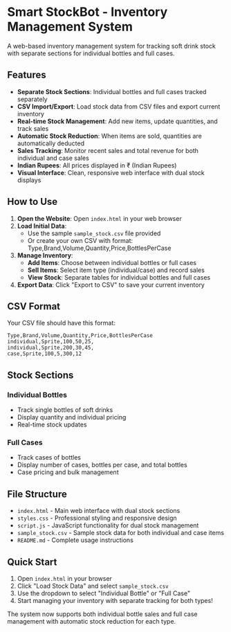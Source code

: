 # Smart StockBot - Inventory Management System

A web-based inventory management system for tracking soft drink stock with separate sections for individual bottles and full cases.

## Features

- **Separate Stock Sections**: Individual bottles and full cases tracked separately
- **CSV Import/Export**: Load stock data from CSV files and export current inventory
- **Real-time Stock Management**: Add new items, update quantities, and track sales
- **Automatic Stock Reduction**: When items are sold, quantities are automatically deducted
- **Sales Tracking**: Monitor recent sales and total revenue for both individual and case sales
- **Indian Rupees**: All prices displayed in ₹ (Indian Rupees)
- **Visual Interface**: Clean, responsive web interface with dual stock displays

## How to Use

1. **Open the Website**: Open `index.html` in your web browser
2. **Load Initial Data**: 
   - Use the sample `sample_stock.csv` file provided
   - Or create your own CSV with format: Type,Brand,Volume,Quantity,Price,BottlesPerCase
3. **Manage Inventory**:
   - **Add Items**: Choose between individual bottles or full cases
   - **Sell Items**: Select item type (individual/case) and record sales
   - **View Stock**: Separate tables for individual bottles and full cases
4. **Export Data**: Click "Export to CSV" to save your current inventory

## CSV Format

Your CSV file should have this format:
```
Type,Brand,Volume,Quantity,Price,BottlesPerCase
individual,Sprite,100,50,25,
individual,Sprite,200,30,45,
case,Sprite,100,5,300,12
```

## Stock Sections

### Individual Bottles
- Track single bottles of soft drinks
- Display quantity and individual pricing
- Real-time stock updates

### Full Cases
- Track cases of bottles
- Display number of cases, bottles per case, and total bottles
- Case pricing and bulk management

## File Structure
- `index.html` - Main web interface with dual stock sections
- `styles.css` - Professional styling and responsive design
- `script.js` - JavaScript functionality for dual stock management
- `sample_stock.csv` - Sample stock data for both individual and case items
- `README.md` - Complete usage instructions

## Quick Start
1. Open `index.html` in your browser
2. Click "Load Stock Data" and select `sample_stock.csv`
3. Use the dropdown to select "Individual Bottle" or "Full Case"
4. Start managing your inventory with separate tracking for both types!

The system now supports both individual bottle sales and full case management with automatic stock reduction for each type.





